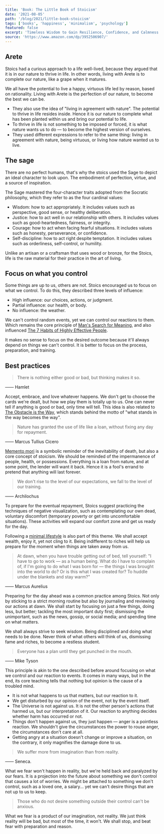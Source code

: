 ```yaml
---
title: 'Book: The Little Book of Stoicism'
date: '2021-08-05'
path: '/blog/2021/little-book-stoicism'
tags: ['books', 'happiness', 'minimalism', 'psychology']
featured: false
excerpt: 'Timeless Wisdom to Gain Resilience, Confidence, and Calmness'
source: 'https://www.amazon.com/dp/3952506907/'
---
```


## Arete

Stoics had a curious approach to a life well-lived, because they argued that it is in our nature to thrive in life. In other words, living with Arete is to complete our nature, like a grape when it matures.

We all have the potential to live a happy, virtuous life led by reason, based on rationality. Living with Arete is the perfection of our nature, to become the best we can be.

- They also use the idea of "living in agreement with nature". The potential to thrive in life resides inside. Hence it is our nature to complete what has been planted within us and bring our potential to life.
- To thrive in life is not something to be imposed or forced, it is what nature wants us to do — to become the highest version of ourselves.
- They used different expressions to refer to the same thing: living in agreement with nature, being virtuous, or living how nature wanted us to live.

## The sage

There are no perfect humans, that's why the stoics used the Sage to depict an ideal character to look upon. The embodiment of perfection, virtue, and a source of inspiration.

The Sage mastered the four-character traits adopted from the Socratic philosophy, which they refer to as the four cardinal values:

- Wisdom: how to act appropriately. It includes values such as perspective, good sense, or healthy deliberation.
- Justice: how to act well in our relationship with others. It includes values such as good-heartedness, fairness, or integrity.
- Courage: how to act when facing fearful situations. It includes values such as honesty, perseverance, or confidence.
- Self-discipline: how to act right despite temptation. It includes values such as orderliness, self-control, or humility.

Unlike an artisan or a craftsman that uses wood or bronze, for the Stoics, life is the raw material for their practice in the art of living.

## Focus on what you control

Some things are up to us, others are not. Stoics encouraged us to focus on what we control. To do this, they described three levels of influence:

- High influence: our choices, actions, or judgment.
- Partial influence: our health, or body.
- No influence: the weather.

We can't control random events, yet we can control our reactions to them. Which remains the core principle of [Man's Search for Meaning](/blog/2019/man-search-for-meaning), and also influenced [The 7 Habits of Highly Effective People](/blog/2020/seven-habits).

It makes no sense to focus on the desired outcome because it'll always depend on things we can't control. It is better to focus on the process, preparation, and training.

## Best practices

> There is nothing either good or bad, but thinking makes it so.

—— Hamlet

Accept, embrace, and love whatever happens. We don't get to choose the cards we're dealt, but how we play them is totally up to us. One can never tell if anything is good or bad, only time will tell. This idea is also related to [The Obstacle is the Way](/blog/2017/the-obstacle-is-the-way), which stands behind the motto of "what stands in the way becomes the way".

> Nature has granted the use of life like a loan, without fixing any day for repayment.

—— Marcus Tullius Cicero

[Memento mori](https://en.wikipedia.org/wiki/Memento_mori) is a symbolic reminder of the inevitability of death, but also a core concept of stoicism. We should be reminded of the impermanence of people, health, or possessions. Everything is a loan from nature, and at some point, the lender will want it back. Hence it is a fool's errand to pretend that anything will last forever.

> We don't rise to the level of our expectations, we fall to the level of our training.

—— Archilochus

To prepare for the eventual repayment, Stoics suggest practicing the techniques of negative visualization, such as contemplating our own dead, voluntary discomfort (temporary poverty or get into uncomfortable situations). These activities will expand our comfort zone and get us ready for the day.

Following a [minimal lifestyle](/tags/minimalism) is also part of this theme. We shall accept wealth, enjoy it, yet not cling to it. Being indifferent to riches will help us prepare for the moment when things are taken away from us.

> At dawn, when you have trouble getting out of bed, tell yourself: "I have to go to work — as a human being. What do I have to complain of, if I'm going to do what I was born for — the things I was brought into the world to do? Or is this what I was created for? To huddle under the blankets and stay warm?"

—— Marcus Aurelius

Preparing for the day ahead was a common practice among Stoics. Not only by sticking to a strict morning routine but also by journaling and reviewing our actions at dawn. We shall start by focusing on just a few things, doing less, but better; tackling the most important duty first; dismissing the unimportant, such as the news, gossip, or social media; and spending time on what matters.

We shall always strive to seek wisdom. Being disciplined and doing what needs to be done. Never think of what others will think of us, dismissing fame and riches, to become a restless student.

> Everyone has a plan until they get punched in the mouth.

—— Mike Tyson

This principle is akin to the one described before around focusing on what we control and our reaction to events. It comes in many ways, but in the end, its core teaching tells that nothing but opinion is the cause of a troubled mind.

- It is not what happens to us that matters, but our reaction to it.
- We get disturbed by our opinion of the event, not by the event itself.
- The Universe is not against us. It is not the other person's actions that harmed us, but our interpretation of it. Our reaction to anything decides whether harm has occurred or not.
- Things don't happen against us, they just happen — anger is a pointless reaction. We shouldn't give the circumstances the power to rouse anger, the circumstances don't care at all.
- Getting angry at a situation doesn't change or improve a situation, on the contrary, it only magnifies the damage done to us.

> We suffer more from imagination than from reality.

—— Seneca.

What we fear won't happen in reality, but we're held back and paralyzed by our fears. It is a projection into the future about something we don't control that causes a lot of worries. We might be attached to something we don't control, such as a loved one, a salary... yet we can't desire things that are not up to us to keep.

> Those who do not desire something outside their control can't be anxious.

What we fear is a product of our imagination, not reality. We just think reality will be bad, but most of the time, it won't. We shall stop, and beat fear with preparation and reason.
